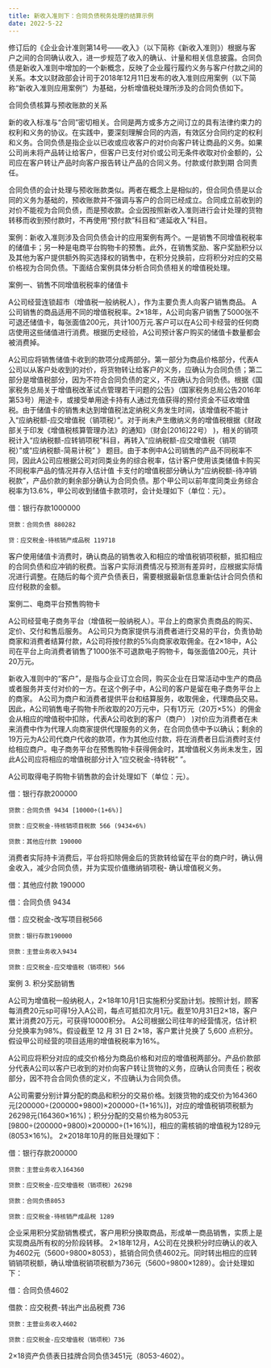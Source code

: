 ```yaml
---
title: 新收入准则下：合同负债税务处理的结算示例
date: 2022-5-22
---
```

修订后的《企业会计准则第14号——收入》（以下简称《新收入准则》）根据与客户之间的合同确认收入，进一步规范了收入的确认、计量和相关信息披露。合同负债是新收入准则中增加的一个新概念，反映了企业履行履约义务与客户付款之间的关系。本文以财政部会计司于2018年12月11日发布的收入准则应用案例（以下简称“新收入准则应用案例”）为基础，分析增值税处理所涉及的合同负债如下。
<!-- more -->
合同负债核算与预收账款的关系

新的收入标准与“合同”密切相关。合同是两方或多方之间订立的具有法律约束力的权利和义务的协议。在实践中，要深刻理解合同的内涵，有效区分合同约定的权利和义务。合同负债是指企业以已收或应收客户的对价向客户转让商品的义务。如果公司尚未将产品转让给客户，但客户已支付对价或公司无条件收取对价金额的，公司应在客户转让产品时向客户报告转让产品的合同义务。付款或付款到期 合同责任。

合同负债的会计处理与预收账款类似。两者在概念上是相似的，但合同负债是以合同的义务为基础的，预收账款并不强调与客户的合同已经成立。合同成立前收到的对价不能视为合同负债，而是预收款。企业因按照新收入准则进行会计处理的货物转移而收到预付款时，不再使用“预付款”科目和“递延收入”科目。

案例：新收入准则涉及合同负债会计的应用案例有两个。一是销售不同增值税税率的储值卡；另一种是电商平台购物卡的预售。此外，在销售奖励、客户奖励积分以及其他为客户提供额外购买选择权的销售中，在积分兑换前，应将积分对应的交易价格视为合同负债。下面结合案例具体分析合同负债相关的增值税处理。

案例一、销售不同增值税税率的储值卡

A公司经营连锁超市（增值税一般纳税人），作为主要负责人向客户销售商品。 A公司销售的商品适用不同的增值税税率。2×18年，A公司向客户销售了5000张不可退还储值卡，每张面值200元，共计100万元.客户可以在A公司卡经营的任何商店使用这些储值进行消费。根据历史经验，A公司预计客户购买的储值卡数量都会被消费掉。

A公司应将销售储值卡收到的款项分成两部分。第一部分为商品价格部分，代表A公司以从客户处收到的对价，将货物转让给客户的义务，应确认为合同负债；第二部分是增值税部分，因为不符合合同负债的定义，不应确认为合同负债。根据《国家税务总局关于增值税改革试点管理若干问题的公告》（国家税务总局公告2016年第53号）用途卡，或接受单用途卡持有人通过充值获得的预付资金不征收增值税。由于储值卡的销售未达到增值税法定纳税义务发生时间，该增值税不能计入“应纳税额-应交增值税（销项税）”。对于尚未产生缴纳义务的增值税根据《财政部关于印发《增值税核算管理办法》的通知》（财会[2016]22号） )，相关的销项税计入“应纳税额-应转销项税”科目，再转入“应纳税额-应交增值税（销项税）”或“应纳税额-简易计税” 》 题目。由于本例中A公司销售的产品不同税率不同，因此A公司应根据公司对同类业务的综合税率，估计客户使用该类储值卡购买不同税率产品的情况并存入估计值 卡支付的增值税部分确认为“应纳税额-待冲销税款”，产品价款的剩余部分确认为合同负债。那个甲公司以前年度同类业务综合税率为13.6%，甲公司收到储值卡款项时，会计处理如下（单位：元）。

借：银行存款1000000

    贷款：合同负债 880282

    贷：应交税金-待核销产成品税 119718

客户使用储值卡消费时，确认商品的销售收入和相应的增值税销项税额，抵扣相应的合同负债和应冲销的税费。当客户实际消费情况与预测有差异时，应根据实际情况进行调整。在随后的每个资产负债表日，需要根据最新信息重新估计合同负债和应付税款的金额。

案例二、电商平台预售购物卡

A公司经营电子商务平台（增值税一般纳税人）。平台上的商家负责商品的购买、定价、交付和售后服务。 A公司只为商家提供与消费者进行交易的平台，负责协助商家和消费者结算付款，A公司将按付款的5%向商家收取佣金。在2×18中，A公司在平台上向消费者销售了1000张不可退款电子购物卡，每张面值200元，共计20万元。

新收入准则中的“客户”，是指与企业订立合同，购买企业在日常活动中生产的商品或者服务并支付对价的一方。在这个例子中，A公司的客户是留在电子商务平台上的商家。 A公司为商户和消费者提供平台和结算服务，收取佣金，代理商品交易。因此，A公司销售电子购物卡所收取的20万元中，只有1万元（20万×5%）的佣金会从相应的增值税中扣除，代表A公司收到的客户（商户） )对价应为消费者在未来消费中作为代理人向商家提供代理服务的义务，在合同负债中予以确认；剩余的19万元为A公司代商户代收的款项，作为其他应付款，将在消费者日后消费时支付给相应商户。电子商务平台在预售购物卡获得佣金时，其增值税义务尚未发生，因此A公司应将相应的增值税部分计入“应交税金-待转税” ”。

A公司取得电子购物卡销售款的会计处理如下（单位：元）。

借：银行存款200000

    贷款：合同负债 9434 [10000÷(1+6%)]

    贷款：应交税金-待核销项目税款 566 (9434×6%)

    贷款：其他应付款 190000

消费者实际持卡消费后，平台将扣除佣金后的货款转给留在平台的商户时，确认佣金收入，减少合同负债，并为实现价值缴纳销项税- 确认增值税义务。

借：其他应付款 190000

借：合同负债 9434

借：应交税金-改写项目税566

    贷款：银行存款190000

    贷款：主营业务收入9434

    贷款：应交税金-应交增值税（销项税）566

案例 3. 积分奖励销售

A公司为增值税一般纳税人，2×18年10月1日实施积分奖励计划。按照计划，顾客每消费20元sp可得1分入A公司，每点可抵扣次月1元。截至10月31日2×18，客户累计消费20万元，可获得10000积分。 A公司根据公司往年的经营情况，估计积分兑换率为98%。假设截至 12 月 31 日 2×18，客户累计兑换了 5,600 点积分。假设甲公司经营的项目适用的增值税税率为16%。

A公司应将积分对应的成交价格分为商品价格和对应的增值税两部分。产品价款部分代表A公司以客户已收到的对价向客户转让货物的义务，应确认合同责任；税收部分，因不符合合同负债的定义，不应确认为合同负债。

A公司需要分别计算分配的商品和积分的交易价格。划拨货物的成交价为164360元[200000÷(200000+9800)×200000÷(1+16%)]，对应的增值税销项税额为26298元(164360×16%)；积分分配的交易价格为8053元[9800÷(200000+9800)×200000÷(1+16%)]，相应的需核销的增值税为1289元(8053×16%)。 2×2018年10月的账目处理如下：

借：银行存款200000

    贷款：主营业务收入164360

    贷款：应交税金-应交增值税（销项税）26298

    贷款：合同负债8053

    贷款：应交税金-待核销产成品税 1289

企业采用积分奖励销售模式，客户用积分换取商品，形成单一商品销售，实质上是实现商品所有权的分阶段转移。 2×18年12月，A公司在兑换积分时应确认的收入为4602元（5600÷9800×8053），抵销合同负债4602元。同时转出相应的应转销销项税额，确认增值税销项税额为736元（5600÷9800×1289）。会计处理如下：

借：合同负债4602

借款：应交税费-转出产出品税费 736

    贷款：主营业务收入4602

    贷款：应交税金-应交增值税（销项税）736

2×18资产负债表日挂牌合同负债3451元（8053-4602）。